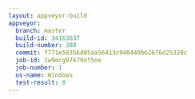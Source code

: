 ```yaml
---
layout: appveyor-build
appveyor:
  branch: master
  build-id: 34163637
  build-number: 388
  commit: f771e58356d05aa56413c940440b62676d25328c
  job-id: 1w9ecg97k79of5oe
  job-number: 1
  os-name: Windows
  test-result: 0
---
```

